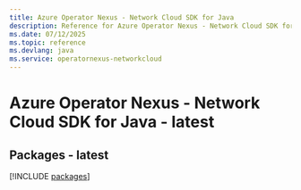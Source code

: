 ```yaml
---
title: Azure Operator Nexus - Network Cloud SDK for Java
description: Reference for Azure Operator Nexus - Network Cloud SDK for Java
ms.date: 07/12/2025
ms.topic: reference
ms.devlang: java
ms.service: operatornexus-networkcloud
---
```

# Azure Operator Nexus - Network Cloud SDK for Java - latest
## Packages - latest
[!INCLUDE [packages](operator-nexus---network-cloud-index.md)]